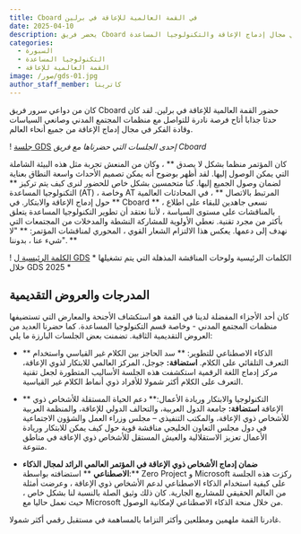 ```yaml
---
title: Cboard في القمة العالمية للإعاقة في برلين
date: 2025-04-10
description: يحضر فريق Cboard القمة العالمية للإعاقة في برلين للتواصل مع الآخرين في مجال إدماج الإعاقة والتكنولوجيا المساعدة.
categories:
  - السبورة
  - التكنولوجيا المساعدة
  - القمة العالمية للإعاقة
image: /صور/gds-01.jpg
author_staff_member: كاترينا
---
```


كان من دواعي سرور فريق Cboard حضور القمة العالمية للإعاقة في برلين. لقد كان حدثا جذابا أتاح فرصة نادرة للتواصل مع منظمات المجتمع المدني وصانعي السياسات وقادة الفكر في مجال إدماج الإعاقة من جميع أنحاء العالم.

! [جلسة GDS](/images/gds-02.jpg) _إحدى الجلسات التي حضرناها مع فريق Cboard_

كان المؤتمر منظما بشكل لا يصدق \*\* ، وكان من المنعش تجربة مثل هذه البيئة الشاملة التي يمكن الوصول إليها. لقد أظهر بوضوح أنه يمكن تصميم الأحداث واسعة النطاق بعناية لضمان وصول الجميع إليها.
كنا متحمسين بشكل خاص للحضور لنرى كيف يتم تركيز \*\* التكنولوجيا المساعدة (AT) ، وخاصة AT المرتبط بالاتصال \*\* ، في المحادثات العالمية حول إدماج الإعاقة والابتكار. في \*\* Cboard \*\* ، نسعى جاهدين للبقاء على اطلاع بالمناقشات على مستوى السياسة ، لأننا نعتقد أن تطوير التكنولوجيا المساعدة يتعلق بأكثر من مجرد تقنية. نعطي الأولوية للمشاركة النشطة والمدخلات من المجتمعات التي نهدف إلى دعمها.
يعكس هذا الالتزام الشعار القوي ، المحوري لمناقشات المؤتمر: \*\* "لا شيء عنا ، بدوننا". \*\*

! [الكلمة الرئيسية ل GDS](/images/gds-03.jpg) \* الكلمات الرئيسية ولوحات المناقشة المذهلة التي يتم تشغيلها خلال GDS 2025 \*

## المدرجات والعروض التقديمية

كان أحد الأجزاء المفضلة لدينا في القمة هو استكشاف الأجنحة والمعارض التي تستضيفها منظمات المجتمع المدني - وخاصة قسم التكنولوجيا المساعدة.
كما حضرنا العديد من العروض التقديمية الثاقبة. تضمنت بعض الجلسات البارزة ما يلي:

- \*\* الذكاء الاصطناعي للتطوير: \*\* سد الحاجز بين الكلام غير القياسي واستخدام التعرف التلقائي على الكلام.
  **استضافة:** جوجل، المركز العالمي للابتكار لذوي الإعاقة، مركز إدماج اللغة الرقمية
  استكشفت هذه الجلسة الأساليب المتطورة لجعل تقنية التعرف على الكلام أكثر شمولا للأفراد ذوي أنماط الكلام غير القياسية.

- \*\* التكنولوجيا والابتكار وريادة الأعمال:\*\* دعم الحياة المستقلة للأشخاص ذوي الإعاقة
  **استضافة:** جامعة الدول العربية، والتحالف الدولي للإعاقة، والمنظمة العربية للأشخاص ذوي الإعاقة، والمكتب التنفيذي – مجلس وزراء العمل والشؤون الاجتماعية في دول مجلس التعاون الخليجي
  مناقشة قوية حول كيف يمكن للابتكار وريادة الأعمال تعزيز الاستقلالية والعيش المستقل للأشخاص ذوي الإعاقة في مناطق متنوعة.

- **ضمان إدماج الأشخاص ذوي الإعاقة في المؤتمر العالمي الرائد لمجال الذكاء الاصطناعي**
  \*\* استضافته بواسطة:\*\* Zero Project و Microsoft
  ركزت هذه الجلسة على كيفية استخدام الذكاء الاصطناعي لدعم الأشخاص ذوي الإعاقة ، وعرضت أمثلة من العالم الحقيقي للمشاريع الجارية. كان ذلك وثيق الصلة بالنسبة لنا بشكل خاص ، حيث نعمل حاليا مع Microsoft من خلال منحة الذكاء الاصطناعي لإمكانية الوصول.

غادرنا القمة ملهمين ومطلعين وأكثر التزاما بالمساهمة في مستقبل رقمي أكثر شمولا.
